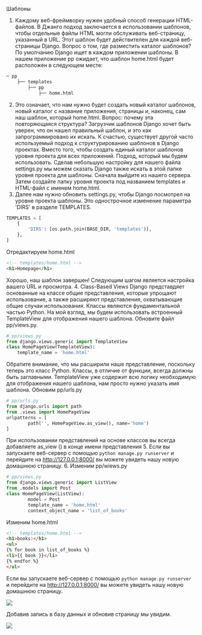 Шаблоны
1. Каждому веб-фреймворку нужен удобный способ генерации HTML-файлов. В Джанго подход заключается в использовании шаблонов, чтобы отдельные файлы HTML могли обслуживать веб-страницу, указанный в URL.
Этот шаблон будет действителен для каждой веб-страницы Django.
Вопрос о том, где разместить каталог шаблонов?
По умолчанию Django ищет в каждом приложении шаблоны. В нашем приложение pp ожидает, что шаблон home.html будет расположен в следующем месте:
```bash
─ pp
	├── templates
		├── pp
			├── home.html
```
2. Это означает, что нам нужно будет создать новый каталог шаблонов, новый каталог с название приложения, страницы и, наконец, сам наш шаблон, который home.html.
Вопрос: почему эта повторяющаяся структура?
Загрузчик шаблонов Django хочет быть уверен, что он нашел правильный шаблон, и это как запрограммировано их искать.
К счастью, существует другой часто используемый подход к структурированию шаблонов в Django проектах. Вместо того, чтобы создать единый каталог шаблонов уровня проекта для всех приложений. Подход, который мы будем использовать. Сделав небольшую настройку для нашего файла settings.py мы можем сказать Django также искать в этой папке уровня проекта для шаблоны.
Сначала выйдите из нашего сервера. Затем создайте папку уровня проекта под названием templates и HTML-файл с именем home.html.
3.  Далее нам нужно обновить settings.py, чтобы Django посмотрел на уровне проекта шаблоны. Это однострочное изменение параметра 'DIRS' в разделе TEMPLATES.
```python
TEMPLATES = [
    {
        'DIRS': [os.path.join(BASE_DIR, 'templates')],
    },
]
```
Отредактируем home.html
```html
<!-- templates/home.html -->
<h1>Homepage</h1>
```
Хорошо, наш шаблон завершен! Следующим шагом является настройка вашего URL и просмотра.
4.  Class-Based Views
Django представдяет основанные на классе общие представления, которые упрощают использование, а также расширяют представления, охватывающие общие случаи использования.
Классы являются фундаментальной частью Python.
На мой взгляд, мы будем использовать встроенный TemplateView для отображения нашего шаблона. Обновите
файл pp/views.py.
```python
# pp/views.py
from django.views.generic import TemplateView
class HomePageView(TemplateView):
	template_name = 'home.html'
```
Обратите внимание, что мы расширили наше представление, поскольку теперь это класс Python. Классы, в отличие от функции, всегда должны быть заглавными. TemplateView уже содержит всю логику необходимую для отображения нашего шаблона, нам просто нужно указать имя шаблона.
Обновим pp/urls.py 
```python
# pp/urls.py
from django.urls import path
from .views import HomePageView
urlpatterns = [
		path('', HomePageView.as_view(), name='home')
]
```
При использовании представлений на основе классов вы всегда добавляете as_view () в конце имени представления
5.  Если вы запускаете веб-сервер с помощью `python manage.py runserver` и перейдите на http://127.0.0.1:8000/ вы можете увидеть нашу новую домашнюю страницу.
6.  Изменим pp/wiews.py
```python
# pp/views.py
from django.views.generic import ListView
from .models import Post
class HomePageView(ListView):
		model = Post
		template_name = 'home.html'
		context_object_name = 'list_of_books'
```
Изменим home.html  
```html
<!-- templates/home.html -->
<h1>books:</h1>
<ul>
{% for book in list_of_books %}
<li>{{ book }}</li>
{% endfor %}
</ul>
```
Если вы запускаете веб-сервер с помощью `python manage.py runserver` и перейдите на http://127.0.0.1:8000/ вы можете увидеть нашу новую домашнюю страницу.

![](http://i.imgur.com/moD4n7q.png)

Добавив запись в базу данных и обновив страницу мы увидим.

![](http://i.imgur.com/0TAsoek.png)
